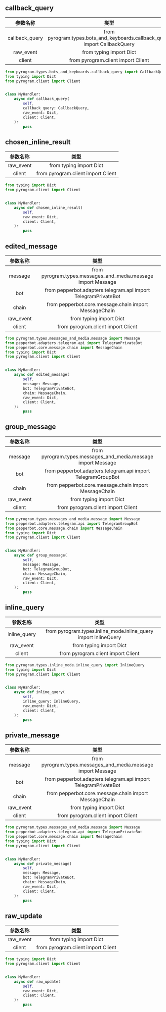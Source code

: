 ## callback_query

|参数名称|类型|
|:---:|:---:|
|callback_query|from pyrogram.types.bots_and_keyboards.callback_query import CallbackQuery|
|raw_event|from typing import Dict|
|client|from pyrogram.client import Client|

```python
from pyrogram.types.bots_and_keyboards.callback_query import CallbackQuery
from typing import Dict
from pyrogram.client import Client


class MyHandler:
    async def callback_query(
        self,
        callback_query: CallbackQuery,
        raw_event: Dict,
        client: Client,
    ):
        pass

```

## chosen_inline_result

|参数名称|类型|
|:---:|:---:|
|raw_event|from typing import Dict|
|client|from pyrogram.client import Client|

```python
from typing import Dict
from pyrogram.client import Client


class MyHandler:
    async def chosen_inline_result(
        self,
        raw_event: Dict,
        client: Client,
    ):
        pass

```

## edited_message

|参数名称|类型|
|:---:|:---:|
|message|from pyrogram.types.messages_and_media.message import Message|
|bot|from pepperbot.adapters.telegram.api import TelegramPrivateBot|
|chain|from pepperbot.core.message.chain import MessageChain|
|raw_event|from typing import Dict|
|client|from pyrogram.client import Client|

```python
from pyrogram.types.messages_and_media.message import Message
from pepperbot.adapters.telegram.api import TelegramPrivateBot
from pepperbot.core.message.chain import MessageChain
from typing import Dict
from pyrogram.client import Client


class MyHandler:
    async def edited_message(
        self,
        message: Message,
        bot: TelegramPrivateBot,
        chain: MessageChain,
        raw_event: Dict,
        client: Client,
    ):
        pass

```

## group_message

|参数名称|类型|
|:---:|:---:|
|message|from pyrogram.types.messages_and_media.message import Message|
|bot|from pepperbot.adapters.telegram.api import TelegramGroupBot|
|chain|from pepperbot.core.message.chain import MessageChain|
|raw_event|from typing import Dict|
|client|from pyrogram.client import Client|

```python
from pyrogram.types.messages_and_media.message import Message
from pepperbot.adapters.telegram.api import TelegramGroupBot
from pepperbot.core.message.chain import MessageChain
from typing import Dict
from pyrogram.client import Client


class MyHandler:
    async def group_message(
        self,
        message: Message,
        bot: TelegramGroupBot,
        chain: MessageChain,
        raw_event: Dict,
        client: Client,
    ):
        pass

```

## inline_query

|参数名称|类型|
|:---:|:---:|
|inline_query|from pyrogram.types.inline_mode.inline_query import InlineQuery|
|raw_event|from typing import Dict|
|client|from pyrogram.client import Client|

```python
from pyrogram.types.inline_mode.inline_query import InlineQuery
from typing import Dict
from pyrogram.client import Client


class MyHandler:
    async def inline_query(
        self,
        inline_query: InlineQuery,
        raw_event: Dict,
        client: Client,
    ):
        pass

```

## private_message

|参数名称|类型|
|:---:|:---:|
|message|from pyrogram.types.messages_and_media.message import Message|
|bot|from pepperbot.adapters.telegram.api import TelegramPrivateBot|
|chain|from pepperbot.core.message.chain import MessageChain|
|raw_event|from typing import Dict|
|client|from pyrogram.client import Client|

```python
from pyrogram.types.messages_and_media.message import Message
from pepperbot.adapters.telegram.api import TelegramPrivateBot
from pepperbot.core.message.chain import MessageChain
from typing import Dict
from pyrogram.client import Client


class MyHandler:
    async def private_message(
        self,
        message: Message,
        bot: TelegramPrivateBot,
        chain: MessageChain,
        raw_event: Dict,
        client: Client,
    ):
        pass

```

## raw_update

|参数名称|类型|
|:---:|:---:|
|raw_event|from typing import Dict|
|client|from pyrogram.client import Client|

```python
from typing import Dict
from pyrogram.client import Client


class MyHandler:
    async def raw_update(
        self,
        raw_event: Dict,
        client: Client,
    ):
        pass

```

